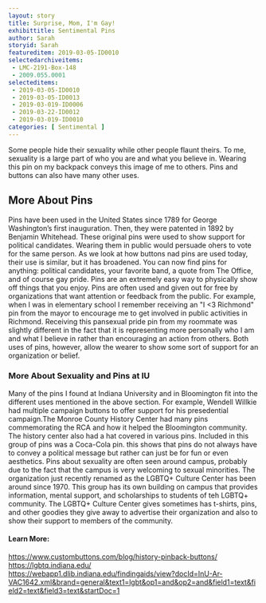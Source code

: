 ```yaml
---
layout: story
title: Surprise, Mom, I'm Gay!
exhibittitle: Sentimental Pins
author: Sarah
storyid: Sarah
featureditem: 2019-03-05-ID0010
selectedarchiveitems:
 - LMC-2191-Box-148
 - 2009.055.0001
selecteditems:
 - 2019-03-05-ID0010
 - 2019-03-05-ID0013
 - 2019-03-019-ID0006
 - 2019-03-22-ID0012
 - 2019-03-019-ID0010
categories: [ Sentimental ]
---
```


 Some people hide their sexuality while other people flaunt theirs. To me, sexuality is a large part of who you are and what you believe in. Wearing this pin on my backpack conveys this image of me to others. Pins and buttons can also have many other uses.

## More About Pins

 Pins have been used in the United States since 1789 for George Washington’s first inauguration. Then, they were patented in 1892 by Benjamin Whitehead. These original pins were used to show support for political candidates. Wearing them in public would persuade ohers to vote for the same person. As we look at how buttons nad pins are used today, their use is similar, but it has broadened. You can now find pins for anything: political candidates, your favorite band, a quote from The Office, and of course gay pride. Pins are an extremely easy way to physically show off things that you enjoy. Pins are often used and given out for free by organizations that want attention or feedback from the public. For example, when I was in elementary school I remember receiving an "I <3 Richmond" pin from the mayor to encourage me to get involved in public activities in Richmond. Receiving this pansexual pride pin from my roommate was slightly different in the fact that it is representing more personally who I am and what I believe in rather than encouraging an action from others. Both uses of pins, however, allow the wearer to show some sort of support for an organization or belief.
 
### More About Sexuality and Pins at IU
 
  Many of the pins I found at Indiana University and in Bloomington fit into the different uses mentioned in the above section. For example, Wendell Willkie had multiple campaign buttons to offer support for his presedential campaign.The Monroe County History Center had many pins commemorating the RCA and how it helped the Bloomington community. The history center also had a hat covered in various pins. Included in this group of pins was a Coca-Cola pin. this shows that pins do not always have to convey a political message but rather can just be for fun or even aesthetics. Pins about sexuality are often seen around campus, probably due to the fact that the campus is very welcoming to sexual minorities. The organization just recently renamed as the LGBTQ+ Culture Center has been around since 1970. This group has its own building on campus that provides information, mental support, and scholarships to students of teh LGBTQ+ community. The LGBTQ+ Culture Center gives sometimes has t-shirts, pins, and other goodies they give away to advertise their organization and also to show their support to members of the community.

#### Learn More:

https://www.custombuttons.com/blog/history-pinback-buttons/
https://lgbtq.indiana.edu/
https://webapp1.dlib.indiana.edu/findingaids/view?docId=InU-Ar-VAC1642.xml&brand=general&text1=lgbt&op1=and&op2=and&field1=text&field2=text&field3=text&startDoc=1
